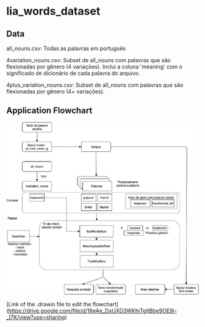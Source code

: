 # lia_words_dataset

## Data
all_nouns.csv:
  Todas as palavras em português

4variation_nouns.csv:
  Subset de all_nouns com palavras que são flexionadas por gênero (4 variações). Inclui a coluna 'meaning' com o significado de dicionário de cada palavra do arquivo.

4plus_variation_nouns.csv:
  Subset de all_nouns com palavras que são flexionadas por gênero (4+ variações).


## Application Flowchart

<p align="center">
  <img src="img/LIA.jpg" width="600">
</p>

[Link of the .drawio file to edit the flowchart] (https://drive.google.com/file/d/16eAe_DxUXD3WKhiTgltBbe9OE9i-_I7K/view?usp=sharing)